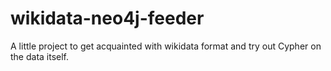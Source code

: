 # wikidata-neo4j-feeder
A little project to get acquainted with wikidata format and try out Cypher on the data itself.
